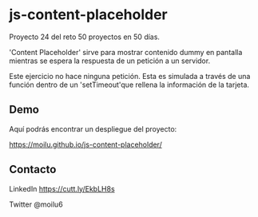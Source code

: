 # js-content-placeholder

Proyecto 24 del reto 50 proyectos en 50 días.

'Content Placeholder' sirve para mostrar contenido dummy en pantalla mientras se espera la respuesta de un petición a un servidor. 

Este ejercicio no hace ninguna petición. Esta es simulada a través de una función dentro de un 'setTimeout'que rellena la información de la tarjeta.

## Demo

Aquí podrás encontrar un despliegue del proyecto:

https://moilu.github.io/js-content-placeholder/

## Contacto

LinkedIn https://cutt.ly/EkbLH8s

Twitter @moilu6
